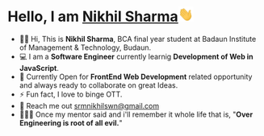 <h1>Hello, I am <a href="/">Nikhil Sharma</a><img src="https://raw.githubusercontent.com/ABSphreak/ABSphreak/master/gifs/Hi.gif" width="30px"></h1>

- 👨‍🎓 Hi, This is **Nikhil Sharma**, BCA final year student at Badaun Institute of Management & Technology, Budaun.
- 💻 I am a **Software Engineer** currently learnig **Development of Web in JavaScript**.
- 📝 Currently Open for **FrontEnd Web Development** related opportunity and always ready to collaborate on great Ideas.
- ⚡ Fun fact, I love to binge OTT.
- 📧 Reach me out srmnikhilswn@gmail.com
- 👨🏻‍🏫 Once my mentor said and i'll remember it whole life that is, "**Over Engineering is root of all evil.**"

<!---
srmnikhil/srmnikhil is a ✨ special ✨ repository because its `README.md` (this file) appears on your GitHub profile.
You can click the Preview link to take a look at your changes.
--->
